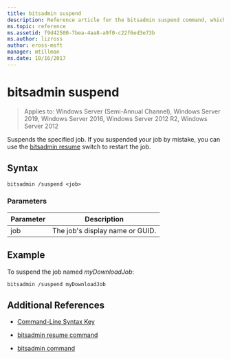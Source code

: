 ```yaml
---
title: bitsadmin suspend
description: Reference article for the bitsadmin suspend command, which suspends the specified job.
ms.topic: reference
ms.assetid: f9d42500-7bea-4aa8-a9f0-c22f6ed3e73b
ms.author: lizross
author: eross-msft
manager: mtillman
ms.date: 10/16/2017
---
```

# bitsadmin suspend

> Applies to: Windows Server (Semi-Annual Channel), Windows Server 2019, Windows Server 2016, Windows Server 2012 R2, Windows Server 2012

Suspends the specified job. If you suspended your job by mistake, you can use the [bitsadmin resume](bitsadmin-resume.md) switch to restart the job.

## Syntax

```
bitsadmin /suspend <job>
```

### Parameters

| Parameter | Description |
| --------- | ---------- |
| job | The job's display name or GUID. |

## Example

To suspend the job named *myDownloadJob*:


```
bitsadmin /suspend myDownloadJob
```

## Additional References

- [Command-Line Syntax Key](command-line-syntax-key.md)

- [bitsadmin resume command](bitsadmin-resume.md)

- [bitsadmin command](bitsadmin.md)
